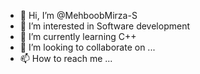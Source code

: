 - 👋 Hi, I’m @MehboobMirza-S
- 👀 I’m interested in Software development
- 🌱 I’m currently learning C++
- 💞️ I’m looking to collaborate on ...
- 📫 How to reach me ...

<!---
MehboobMirza-S/MehboobMirza-S is a ✨ special ✨ repository because its `README.md` (this file) appears on your GitHub profile.
You can click the Preview link to take a look at your changes.
--->
